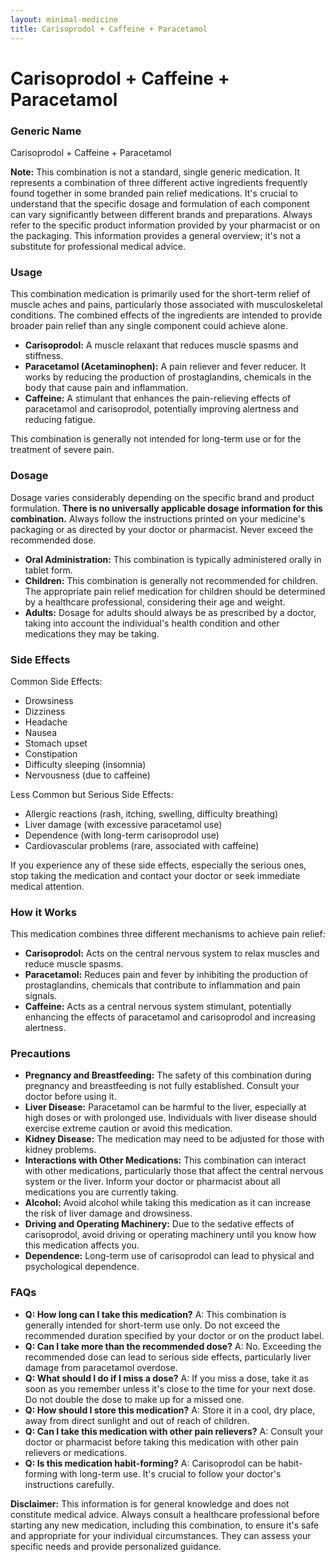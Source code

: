 ```yaml
---
layout: minimal-medicine
title: Carisoprodol + Caffeine + Paracetamol
---
```


# Carisoprodol + Caffeine + Paracetamol
### Generic Name
Carisoprodol + Caffeine + Paracetamol

**Note:**  This combination is not a standard, single generic medication. It represents a combination of three different active ingredients frequently found together in some branded pain relief medications.  It's crucial to understand that the specific dosage and formulation of each component can vary significantly between different brands and preparations.  Always refer to the specific product information provided by your pharmacist or on the packaging. This information provides a general overview; it's not a substitute for professional medical advice.


### Usage

This combination medication is primarily used for the short-term relief of muscle aches and pains, particularly those associated with musculoskeletal conditions. The combined effects of the ingredients are intended to provide broader pain relief than any single component could achieve alone.

* **Carisoprodol:** A muscle relaxant that reduces muscle spasms and stiffness.
* **Paracetamol (Acetaminophen):** A pain reliever and fever reducer.  It works by reducing the production of prostaglandins, chemicals in the body that cause pain and inflammation.
* **Caffeine:** A stimulant that enhances the pain-relieving effects of paracetamol and carisoprodol, potentially improving alertness and reducing fatigue.


This combination is generally not intended for long-term use or for the treatment of severe pain.


### Dosage

Dosage varies considerably depending on the specific brand and product formulation.  **There is no universally applicable dosage information for this combination.** Always follow the instructions printed on your medicine's packaging or as directed by your doctor or pharmacist.  Never exceed the recommended dose.

* **Oral Administration:** This combination is typically administered orally in tablet form.
* **Children:** This combination is generally not recommended for children.  The appropriate pain relief medication for children should be determined by a healthcare professional, considering their age and weight.
* **Adults:** Dosage for adults should always be as prescribed by a doctor, taking into account the individual's health condition and other medications they may be taking.


### Side Effects

Common Side Effects:

* Drowsiness
* Dizziness
* Headache
* Nausea
* Stomach upset
* Constipation
* Difficulty sleeping (insomnia)
* Nervousness (due to caffeine)


Less Common but Serious Side Effects:

* Allergic reactions (rash, itching, swelling, difficulty breathing)
* Liver damage (with excessive paracetamol use)
* Dependence (with long-term carisoprodol use)
* Cardiovascular problems (rare, associated with caffeine)

If you experience any of these side effects, especially the serious ones, stop taking the medication and contact your doctor or seek immediate medical attention.


### How it Works

This medication combines three different mechanisms to achieve pain relief:

* **Carisoprodol:** Acts on the central nervous system to relax muscles and reduce muscle spasms.
* **Paracetamol:** Reduces pain and fever by inhibiting the production of prostaglandins, chemicals that contribute to inflammation and pain signals.
* **Caffeine:** Acts as a central nervous system stimulant, potentially enhancing the effects of paracetamol and carisoprodol and increasing alertness.



### Precautions

* **Pregnancy and Breastfeeding:** The safety of this combination during pregnancy and breastfeeding is not fully established. Consult your doctor before using it.
* **Liver Disease:**  Paracetamol can be harmful to the liver, especially at high doses or with prolonged use.  Individuals with liver disease should exercise extreme caution or avoid this medication.
* **Kidney Disease:**  The medication may need to be adjusted for those with kidney problems.
* **Interactions with Other Medications:** This combination can interact with other medications, particularly those that affect the central nervous system or the liver.  Inform your doctor or pharmacist about all medications you are currently taking.
* **Alcohol:** Avoid alcohol while taking this medication as it can increase the risk of liver damage and drowsiness.
* **Driving and Operating Machinery:** Due to the sedative effects of carisoprodol, avoid driving or operating machinery until you know how this medication affects you.
* **Dependence:** Long-term use of carisoprodol can lead to physical and psychological dependence.


### FAQs

* **Q: How long can I take this medication?** A: This combination is generally intended for short-term use only.  Do not exceed the recommended duration specified by your doctor or on the product label.
* **Q: Can I take more than the recommended dose?** A: No. Exceeding the recommended dose can lead to serious side effects, particularly liver damage from paracetamol overdose.
* **Q: What should I do if I miss a dose?** A: If you miss a dose, take it as soon as you remember unless it's close to the time for your next dose. Do not double the dose to make up for a missed one.
* **Q: How should I store this medication?** A: Store it in a cool, dry place, away from direct sunlight and out of reach of children.
* **Q: Can I take this medication with other pain relievers?** A: Consult your doctor or pharmacist before taking this medication with other pain relievers or medications.
* **Q: Is this medication habit-forming?** A:  Carisoprodol can be habit-forming with long-term use. It's crucial to follow your doctor's instructions carefully.


**Disclaimer:** This information is for general knowledge and does not constitute medical advice.  Always consult a healthcare professional before starting any new medication, including this combination, to ensure it's safe and appropriate for your individual circumstances.  They can assess your specific needs and provide personalized guidance.
